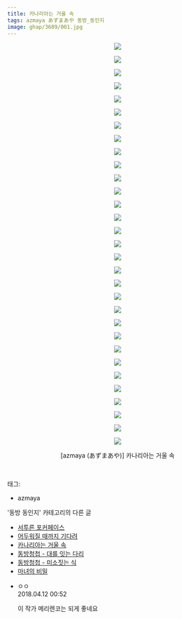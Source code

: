 ```yaml
---
title: 카나리아는 거울 속
tags: azmaya あずまあや 동방_동인지
image: ghap/3609/001.jpg
---
```

<div class="article">
<p style="text-align: center; clear: none; float: none;"><img src="{{ site.nasurl }}/ghap/3609/001.jpg"/></p>
<p style="text-align: center; clear: none; float: none;"><img src="{{ site.nasurl }}/ghap/3609/002.jpg"/></p>
<p style="text-align: center; clear: none; float: none;"><img src="{{ site.nasurl }}/ghap/3609/003.jpg"/></p>
<p style="text-align: center; clear: none; float: none;"><img src="{{ site.nasurl }}/ghap/3609/004.jpg"/></p>
<p style="text-align: center; clear: none; float: none;"><img src="{{ site.nasurl }}/ghap/3609/005.jpg"/></p>
<p style="text-align: center; clear: none; float: none;"><img src="{{ site.nasurl }}/ghap/3609/006.jpg"/></p>
<p style="text-align: center; clear: none; float: none;"><img src="{{ site.nasurl }}/ghap/3609/007.jpg"/></p>
<p style="text-align: center; clear: none; float: none;"><img src="{{ site.nasurl }}/ghap/3609/008.jpg"/></p>
<p style="text-align: center; clear: none; float: none;"><img src="{{ site.nasurl }}/ghap/3609/009.jpg"/></p>
<p style="text-align: center; clear: none; float: none;"><img src="{{ site.nasurl }}/ghap/3609/010.jpg"/></p>
<p style="text-align: center; clear: none; float: none;"><img src="{{ site.nasurl }}/ghap/3609/011.jpg"/></p>
<p style="text-align: center; clear: none; float: none;"><img src="{{ site.nasurl }}/ghap/3609/012.jpg"/></p>
<p style="text-align: center; clear: none; float: none;"><img src="{{ site.nasurl }}/ghap/3609/013.jpg"/></p>
<p style="text-align: center; clear: none; float: none;"><img src="{{ site.nasurl }}/ghap/3609/014.jpg"/></p>
<p style="text-align: center; clear: none; float: none;"><img src="{{ site.nasurl }}/ghap/3609/015.jpg"/></p>
<p style="text-align: center; clear: none; float: none;"><img src="{{ site.nasurl }}/ghap/3609/016.jpg"/></p>
<p style="text-align: center; clear: none; float: none;"><img src="{{ site.nasurl }}/ghap/3609/017.jpg"/></p>
<p style="text-align: center; clear: none; float: none;"><img src="{{ site.nasurl }}/ghap/3609/018.jpg"/></p>
<p style="text-align: center; clear: none; float: none;"><img src="{{ site.nasurl }}/ghap/3609/019.jpg"/></p>
<p style="text-align: center; clear: none; float: none;"><img src="{{ site.nasurl }}/ghap/3609/020.jpg"/></p>
<p style="text-align: center; clear: none; float: none;"><img src="{{ site.nasurl }}/ghap/3609/021.jpg"/></p>
<p style="text-align: center; clear: none; float: none;"><img src="{{ site.nasurl }}/ghap/3609/022.jpg"/></p>
<p style="text-align: center; clear: none; float: none;"><img src="{{ site.nasurl }}/ghap/3609/023.jpg"/></p>
<p style="text-align: center; clear: none; float: none;"><img src="{{ site.nasurl }}/ghap/3609/024.jpg"/></p>
<p style="text-align: center; clear: none; float: none;"><img src="{{ site.nasurl }}/ghap/3609/025.jpg"/></p>
<p style="text-align: center; clear: none; float: none;"><img src="{{ site.nasurl }}/ghap/3609/026.jpg"/></p>
<p style="text-align: center; clear: none; float: none;"><img src="{{ site.nasurl }}/ghap/3609/027.jpg"/></p>
<p style="text-align: center; clear: none; float: none;"><img src="{{ site.nasurl }}/ghap/3609/028.jpg"/></p>
<p style="text-align: center; clear: none; float: none;"><img src="{{ site.nasurl }}/ghap/3609/029.jpg"/></p>
<p style="text-align: center; clear: none; float: none;"><img src="{{ site.nasurl }}/ghap/3609/030.jpg"/></p>
<p style="text-align: center; clear: none; float: none;"><img src="{{ site.nasurl }}/ghap/3609/031.jpg"/></p>
<p style="text-align: center; clear: none; float: none;">[azmaya (あずまあや)] 카나리아는 거울 속</p>
<p><br/></p>
</div><div class="tagTrail">
<p>태그: </p>
<ul>
<li>azmaya</li>
</ul>
</div><div class="another">
<p>'동방 동인지' 카테고리의 다른 글</p>
<ul>
<li><a href="/2017-08-03-ghap_3612">서투른 포커페이스</a></li>
<li><a href="/2017-08-03-ghap_3610">어두워질 때까지 기다려</a></li>
<li><a href="/2017-08-03-ghap_3609">카나리아는 거울 속</a></li>
<li><a href="/2017-07-23-ghap_3597">동방청첩 - 대를 잇는 다리</a></li>
<li><a href="/2017-07-23-ghap_3596">동방청첩 - 미소짓는 식</a></li>
<li><a href="/2017-07-21-ghap_3591">마녀의 비밀</a></li>
</ul>
</div><div class="cb_module cb_fluid">
<div class="cb_wrt cb_profile">
<div class="comment">
<ul>
<li class="cb_thumb_off" id="comment15237476">
<div class="cb_comment_area">
<div class="cb_info_area">
<div class="cb_section">
<span class="cb_nick_name">ㅇㅇ</span>
</div>
<div class="cb_section">
<span class="cb_date">2018.04.12 00:52 </span>
</div>
</div>
<div class="cb_dsc_comment">
<p class="cb_dsc">
											이 작가 메리렌코는 되게 좋네요
										</p>
</div>
</div></li>
</ul>
</div>
</div><!-- commentList close -->
</div>